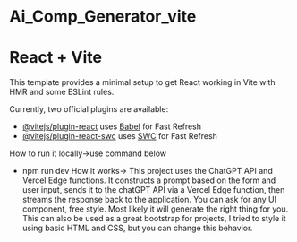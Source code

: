 # Ai_Comp_Generator_vite
# React + Vite

This template provides a minimal setup to get React working in Vite with HMR and some ESLint rules.

Currently, two official plugins are available:

- [@vitejs/plugin-react](https://github.com/vitejs/vite-plugin-react/blob/main/packages/plugin-react/README.md) uses [Babel](https://babeljs.io/) for Fast Refresh
- [@vitejs/plugin-react-swc](https://github.com/vitejs/vite-plugin-react-swc) uses [SWC](https://swc.rs/) for Fast Refresh

How to run it locally->use command below
- npm run dev
How it works->
This project uses the ChatGPT API and Vercel Edge functions. It constructs a prompt based on the form and user input, sends it to the chatGPT API via a Vercel Edge function, then streams the response back to the application. You can ask for any UI component, free style. Most likely it will generate the right thing for you. This can also be used as a great bootstrap for projects, I tried to style it using basic HTML and CSS, but you can change this behavior.
